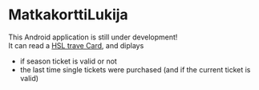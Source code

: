 # MatkakorttiLukija

This Android application is still under development!<br>
It can read a <a href="https://www.hsl.fi/en/tickets-and-fares/travel-card">HSL trave Card</a>, and diplays
- if season ticket is valid or not
- the last time single tickets were purchased (and if the current ticket is valid)
